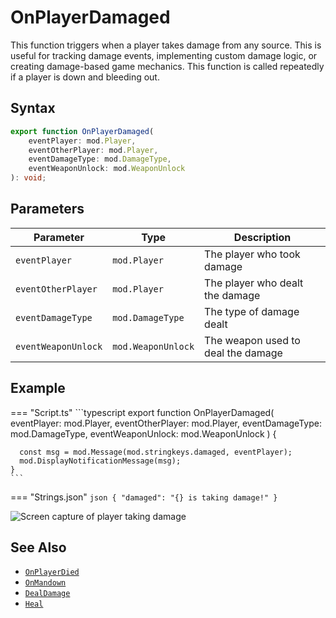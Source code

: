 # OnPlayerDamaged

This function triggers when a player takes damage from any source. This is useful for tracking damage events, implementing custom damage logic, or creating damage-based game mechanics. This function is called repeatedly if a player is down and bleeding out.

## Syntax

```typescript
export function OnPlayerDamaged(
    eventPlayer: mod.Player,
    eventOtherPlayer: mod.Player,
    eventDamageType: mod.DamageType,
    eventWeaponUnlock: mod.WeaponUnlock
): void;
```

## Parameters

| Parameter           | Type               | Description                        |
| ------------------- | ------------------ | ---------------------------------- |
| `eventPlayer`       | `mod.Player`       | The player who took damage         |
| `eventOtherPlayer`  | `mod.Player`       | The player who dealt the damage    |
| `eventDamageType`   | `mod.DamageType`   | The type of damage dealt           |
| `eventWeaponUnlock` | `mod.WeaponUnlock` | The weapon used to deal the damage |

## Example

=== "Script.ts"
    ```typescript
    export function OnPlayerDamaged(
        eventPlayer: mod.Player,
        eventOtherPlayer: mod.Player,
        eventDamageType: mod.DamageType,
        eventWeaponUnlock: mod.WeaponUnlock
    ) {
        
      const msg = mod.Message(mod.stringkeys.damaged, eventPlayer);
      mod.DisplayNotificationMessage(msg);
    }
    ```
=== "Strings.json"
    ```json
    {
      "damaged": "{} is taking damage!"
    }
    ```

![Screen capture of player taking damage](../../img/OnPlayerDamaged_example.gif)

## See Also

- [`OnPlayerDied`](./OnPlayerDied.md)
- [`OnMandown`](./OnMandown.md)
- [`DealDamage`](../functions/DealDamage.md)
- [`Heal`](../functions/Heal.md)
